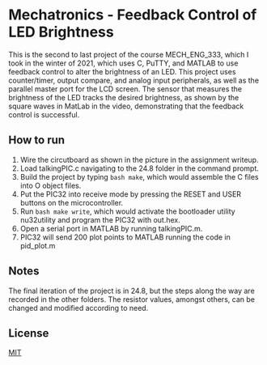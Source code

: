 # Mechatronics - Feedback Control of LED Brightness
This is the second to last project of the course MECH_ENG_333, which I took in the winter of 2021, which uses C, PuTTY, and MATLAB to use feedback control to alter the brightness of an LED. This project uses counter/timer, output compare, and analog input peripherals, as well as the parallel master port for the LCD screen. The sensor that measures the brightness of the LED tracks the desired brightness, as shown by the square waves in MatLab in the video, demonstrating that the feedback control is successful.

## How to run

1. Wire the circutboard as shown in the picture in the assignment writeup.
2. Load talkingPIC.c navigating to the 24.8 folder in the command prompt. 
3. Build the project by typing ```bash make```, which would assemble the C files into O object files.
4. Put the PIC32 into receive mode by pressing the RESET and USER buttons on the microcontroller.
5. Run ```bash make write```, which would activate the bootloader utility nu32utility and program the PIC32 with out.hex.
6. Open a serial port in MATLAB by running talkingPIC.m. 
7. PIC32 will send 200 plot points to MATLAB running the code in pid_plot.m

## Notes

The final iteration of the project is in 24.8, but the steps along the way are recorded in the other folders. The resistor values, amongst others, can be changed and modified according to need.

## License

[MIT](https://choosealicense.com/licenses/mit/)
